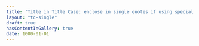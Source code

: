 ```yaml
---
title: 'Title in Title Case: enclose in single quotes if using special characters'
layout: "tc-single"
draft: true
hasContentInGallery: true
date: 1000-01-01
---
```

